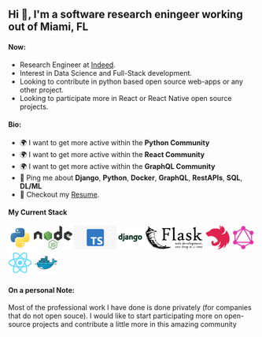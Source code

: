 ## Hi 👋, I'm a software research eningeer working out of Miami, FL

#### Now:

- Research Engineer at [Indeed](https://indeed.com).
- Interest in Data Science and Full-Stack development.
- Looking to contribute in python based open source web-apps or any other project.
- Looking to participate more in React or React Native open source projects.

#### Bio:

- 🌍 I want to get more active within the **Python Community**
- 🌍 I want to get more active within the **React Community**
- 🌍 I want to get more active within the **GraphQL Community**
- 💬 Ping me about **Django**, **Python**, **Docker**, **GraphQL**, **RestAPIs**, **SQL**, **DL/ML**
- 📝 Checkout my [Resume](files/Miguel_A_Chevres_Lopez_Resume.PDF).

#### My Current Stack

<img height="48" src="img/python-original.svg" alt="python"> <img height="48" src="img/nodejs_logo.png" alt="NodeJS"> <img height="48" src="img/typescript.png" alt="TS"> <img height="48" src="img/django-plain-wordmark.svg" alt="Django"> <img height="48" src="img/flask-logo.png" alt="Flask"> <img height="48" src="img/nestjs.png" alt="NestJS"> <img height="48" src="img/GraphQL_Logo1.png" alt="GraphQL"> <img height="48" src="img/react-original.svg" alt="React"> <img height="48" src="img/docker-original1.svg" alt="Docker"> 

#### On a personal Note:

Most of the professional work I have done is done privately (for companies that do not open souce). I would like to start participating more on open-source projects and contribute a little more in this amazing community
